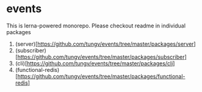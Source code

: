 # events

This is lerna-powered monorepo. Please checkout readme in individual packages

1. (server)[https://github.com/tungv/events/tree/master/packages/server]
1. (subscriber)[https://github.com/tungv/events/tree/master/packages/subscriber]
1. (cli)[https://github.com/tungv/events/tree/master/packages/cli]
1. (functional-redis)[https://github.com/tungv/events/tree/master/packages/functional-redis]
